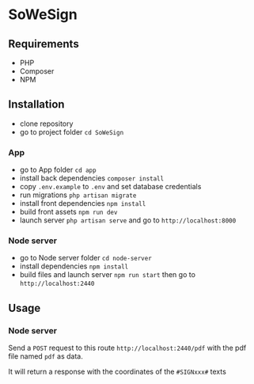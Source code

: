 # SoWeSign

## Requirements
- PHP
- Composer
- NPM

## Installation

- clone repository
- go to project folder `cd SoWeSign`

### App 
- go to App folder `cd app`
- install back dependencies `composer install`
- copy `.env.example` to `.env` and set database credentials
- run migrations `php artisan migrate`
- install front dependencies `npm install`
- build front assets `npm run dev`
- launch server `php artisan serve` and go to `http://localhost:8000`

### Node server
- go to Node server folder `cd node-server`
- install dependencies `npm install`
- build files and launch server `npm run start` then go to `http://localhost:2440`

## Usage

### Node server

Send a `POST` request to this route `http://localhost:2440/pdf` with the pdf file named `pdf` as data.

It will return a response with the coordinates of the `#SIGNxxx#` texts 